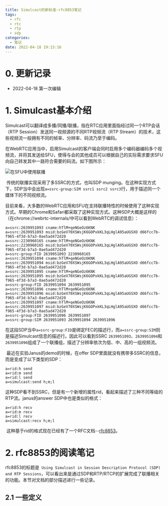 ```yaml
---
title: Simulcast的新标准-rfc8853笔记
tags:
  - rfc
  - rtc
  - rtp
  - sdp
categories:
  - 笔记
date: 2022-04-18 19:15:16
---
```



# 0. 更新记录

* 2022-04-18 第一次编辑

# 1. Simulcast基本介绍

​		Simulcast可以翻译成多播/同播/联播，指在RTC应用里面指经过同一个RTP会话（RTP Session）发送同一视频源的不同RTP视频流（RTP Stream）的技术，这些视频流一般拥有不同的帧率、分辨率、码流乃至于编码。

​		在WebRTC应用当中，启用Simulcast的客户端会同时启用多个编码器编码多个视频流，并将其发送给SFU，使得与会的其他成员可以根据自己的实际需求要求SFU向自己转发其中一路符合需要的码流。如下图所示：

![在SFU中使用联播](https://nyamori.oss-cn-shanghai.aliyuncs.com/img/Simulcast-with-WebRTC.png)

​		传统的联播实现采用了多SSRC的方式，也叫SDP munging。在这种实现方式下，SDP当中会出现`a=ssrc-group:SIM ssrc1 ssrc2 ssrc3`行，用于描述同一个媒体下的不同视频流。

​		目前来看，大多数的WebRTC应用和SFU在支持联播特性的时候使用了这种实现方式。早期的Chrome和Safari都采取了这种实现方式。这种SDP大概是这样的（在chrome://webrtc-internals/中可以看到WebRTC的调试信息）：

```
a=ssrc:2639951093 cname:hTlM+qeNGeOz6KNK
a=ssrc:2639951093 msid:bzGeV70XSWsjK6GOPxkKL3qLHglA95aUGSXO d66fcc7b-f965-4f3d-b7a3-0ae5ad472d20
a=ssrc:2230960165 cname:hTlM+qeNGeOz6KNK
a=ssrc:2230960165 msid:bzGeV70XSWsjK6GOPxkKL3qLHglA95aUGSXO d66fcc7b-f965-4f3d-b7a3-0ae5ad472d20
a=ssrc-group:FID 2639951093 2230960165
a=ssrc:2639951094 cname:hTlM+qeNGeOz6KNK
a=ssrc:2639951094 msid:bzGeV70XSWsjK6GOPxkKL3qLHglA95aUGSXO d66fcc7b-f965-4f3d-b7a3-0ae5ad472d20
a=ssrc:2639951095 cname:hTlM+qeNGeOz6KNK
a=ssrc:2639951095 msid:bzGeV70XSWsjK6GOPxkKL3qLHglA95aUGSXO d66fcc7b-f965-4f3d-b7a3-0ae5ad472d20
a=ssrc-group:FID 2639951094 2639951095
a=ssrc:2639951096 cname:hTlM+qeNGeOz6KNK
a=ssrc:2639951096 msid:bzGeV70XSWsjK6GOPxkKL3qLHglA95aUGSXO d66fcc7b-f965-4f3d-b7a3-0ae5ad472d20
a=ssrc:2639951097 cname:hTlM+qeNGeOz6KNK
a=ssrc:2639951097 msid:bzGeV70XSWsjK6GOPxkKL3qLHglA95aUGSXO d66fcc7b-f965-4f3d-b7a3-0ae5ad472d20
a=ssrc-group:FID 2639951096 2639951097
a=ssrc-group:SIM 2639951093 2639951094 2639951096
```

​		在这段SDP当中`a=ssrc-group:FID`是绑定FEC的描述行，而`a=ssrc-group:SIM`则是描述Simulcast信息的描述行。因此可以看到SSRC `2639951093`、`2639951094`和`2639951096`组成了一个联播组，描述了分辨率依次为低、中、高的一组视频流。

​		最近在实验Janus的demo的时候，在offer SDP里面就没有携带多SSRC的信息，而是变成了以下类型的SDP：

```
a=rid:h send
a=rid:m send
a=rid:l send
a=simulcast:send h;m;l
```

​		这种SDP看不到SSRC，但是有一个新增的属性rid，看起来描述了三种不同等级的RTP流。janus的answer SDP中也是类似的格式：

```
a=rid:h recv
a=rid:m recv
a=rid:l recv
a=simulcast:recv h;m;l
```

​		这种基于rid的格式现在已经有了一个RFC文档--[rfc8853](https://datatracker.ietf.org/doc/html/rfc8853)。

# 2. rfc8853的阅读笔记

​		rfc8853的标题是` Using Simulcast in Session Description Protocol (SDP) and RTP Sessions`，可以看出来是通过SDP和RTP/RTCP的扩展完成了联播相关的功能。本节对文档的部分描述进行一些记录。

## 2.1 一些定义




